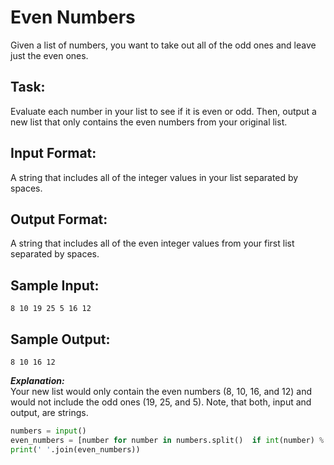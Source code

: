 # Even Numbers
Given a list of numbers, you want to take out all of the odd ones and leave just the even ones.

## Task: 
Evaluate each number in your list to see if it is even or odd. Then, output a new list that only contains the even numbers from your original list.

## Input Format: 
A string that includes all of the integer values in your list separated by spaces.

## Output Format: 
A string that includes all of the even integer values from your first list separated by spaces.

## Sample Input: 
```8 10 19 25 5 16 12```

## Sample Output: 
```8 10 16 12```

***Explanation:***<br/> 
Your new list would only contain the even numbers (8, 10, 16, and 12) and would not include the odd ones (19, 25, and 5). Note, that both, input and output, are strings.


```python
numbers = input()
even_numbers = [number for number in numbers.split()  if int(number) % 2 == 0]
print(' '.join(even_numbers))
```
